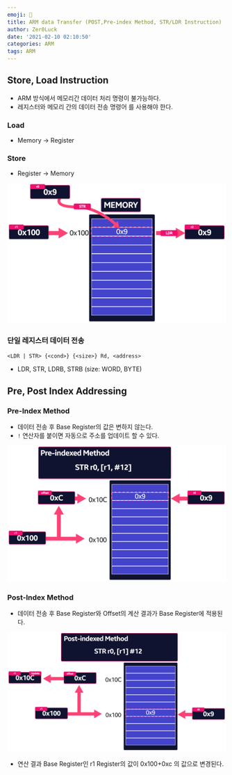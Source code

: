 ```yaml
---
emoji: 🥔
title: ARM data Transfer (POST,Pre-index Method, STR/LDR Instruction)
author: Zer0Luck
date: '2021-02-10 02:10:50'
categories: ARM
tags: ARM
---
```

## Store, Load Instruction

- ARM 방식에서 메모리간 데이터 처리 명령이 불가능하다.
- 레지스터와 메모리 간의 데이터 전송 명령어 를 사용해야 한다.

### Load

- Memory → Register

### Store

- Register → Memory

![./STR-LDR.png](./STR-LDR.png)

### 단일 레지스터 데이터 전송

```wasm
<LDR | STR> {<cond>} {<size>} Rd, <address>
```

- LDR, STR, LDRB, STRB (size: WORD, BYTE)

## Pre, Post Index Addressing

### Pre-Index Method

- 데이터 전송 후 Base Register의 값은 변하지 않는다.
- `!` 연산자를 붙이면 자동으로 주소를 업데이트 할 수 있다.

![./Pre-Index.png](./Pre-Index.png)

### Post-Index Method

- 데이터 전송 후 Base Register와 Offset의 계산 결과가 Base Register에 적용된다.

![./Post-Index.png](./Post-Index.png)

- 연산 결과 Base Register인 r1 Register의 값이 0x100+0xc 의 값으로 변경된다.

```toc
```